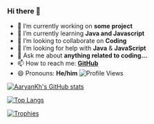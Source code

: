 ### Hi there 👋

- 🔭 I’m currently working on **some project**
- 🌱 I’m currently learning **Java and Javascript**
- 👯 I’m looking to collaborate on **Coding**
- 🤔 I’m looking for help with **Java** & **JavaScript**
- 💬 Ask me about **anything related to coding...**
- 📫 How to reach me: **[GitHub](https://github.com/AaryanKhClasses)**
- 😄 Pronouns: **He/him**
![Profile Views](https://komarev.com/ghpvc/?username=AaryanKhClasses)


[![AaryanKh's GitHub stats](https://github-readme-stats.vercel.app/api?username=AaryanKhClasses&theme=tokyonight&hide=stars)](https://github.com/anuraghazra/github-readme-stats) 

[![Top Langs](https://github-readme-stats.vercel.app/api/top-langs/?username=AaryanKhClasses&theme=tokyonight&layout=compact)](https://github.com/anuraghazra/github-readme-stats)

[![Trophies](https://github-profile-trophy.vercel.app/?username=AaryanKhClasses&theme=onedark)](https://github.com/ryo-ma/github-profile-trophy)
